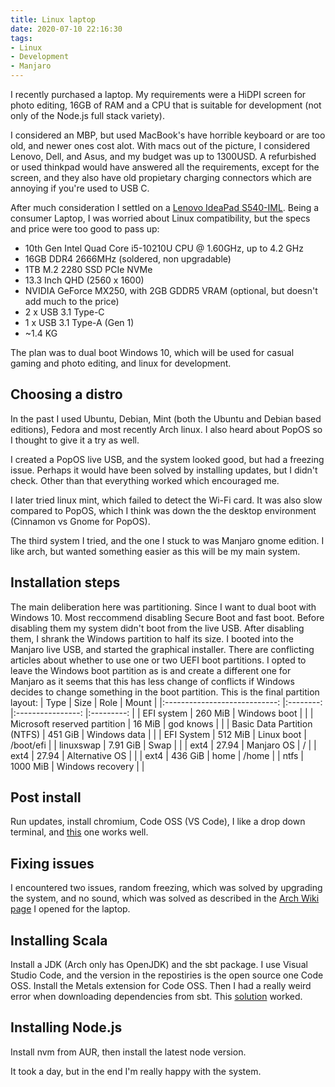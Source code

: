 ```yaml
---
title: Linux laptop
date: 2020-07-10 22:16:30
tags:
- Linux
- Development
- Manjaro
---
```


I recently purchased a laptop. My requirements were a HiDPI screen for photo editing, 16GB of RAM and a CPU that is suitable for development (not only of the Node.js full stack variety).

I considered an MBP, but used MacBook's have horrible keyboard or are too old, and newer ones cost alot. With macs out of the picture, I considered Lenovo, Dell, and Asus, and my budget was up to 1300USD. A refurbished or used thinkpad would have answered all the requirements, except for the screen, and they also have old propietary charging connectors which are annoying if you're used to USB C.

After much consideration I settled on a [Lenovo IdeaPad S540-IML](https://www.lenovo.com/il/en/laptops/ideapad/s-series/Lenovo-IdeaPad-S540-13IML/p/88IPS501379).
Being a consumer Laptop, I was worried about Linux compatibility, but the specs and price were too good to pass up:
* 10th Gen Intel Quad Core i5-10210U CPU @ 1.60GHz, up to 4.2 GHz
* 16GB DDR4 2666MHz (soldered, non upgradable)
* 1TB M.2 2280 SSD PCIe NVMe
* 13.3 Inch QHD (2560 x 1600)
* NVIDIA GeForce MX250, with 2GB GDDR5 VRAM (optional, but doesn't add much to the price)
* 2 x USB 3.1 Type-C
* 1 x USB 3.1 Type-A (Gen 1)
* ~1.4 KG

The plan was to dual boot Windows 10, which will be used for casual gaming and photo editing, and linux for development.

## Choosing a distro
In the past I used Ubuntu, Debian, Mint (both the Ubuntu and Debian based editions), Fedora and most recently Arch linux. I also heard about PopOS so I thought to give it a try as well.

I created a PopOS live USB, and the system looked good, but had a freezing issue. Perhaps it would have been solved by installing updates, but I didn't check. Other than that everything worked which encouraged me.

I later tried linux mint, which failed to detect the Wi-Fi card. It was also slow compared to PopOS, which I think was down the the desktop environment (Cinnamon vs Gnome for PopOS).

The third system I tried, and the one I stuck to was Manjaro gnome edition. I like arch, but wanted something easier as this will be my main system.

## Installation steps

The main deliberation here was partitioning. Since I want to dual boot with Windows 10. Most reccommend disabling Secure Boot and fast boot. Before disabling them my system didn't boot from the live USB.
After disabling them, I shrank the Windows partition to half its size.
I booted into the Manjaro live USB, and started the graphical installer.
There are conflicting articles about whether to use one or two UEFI boot partitions. I opted to leave the Windows boot partition as is and create a different one for Manjaro as it seems that this has less change of conflicts if Windows decides to change something in the boot partition.
This is the final partition layout:
  |             Type             	|   Size   	|       Role       	|   Mount   	|
  |:----------------------------:	|:--------:	|:----------------:	|:---------:	|
  |          EFI system          	|  260 MiB 	|   Windows boot   	|           	|
  | Microsoft reserved partition 	|  16 MiB  	|     god knows    	|           	|
  |  Basic Data Partition (NTFS) 	|  451 GiB 	|   Windows data   	|           	|
  |          EFI System          	|  512 MiB 	|    Linux boot    	| /boot/efi 	|
  |           linuxswap          	| 7.91 GiB 	|       Swap       	|           	|
  |             ext4             	|   27.94  	|    Manjaro OS    	|     /     	|
  |             ext4             	|   27.94  	|  Alternative OS  	|           	|
  |             ext4             	|  436 GiB 	|       home       	|   /home   	|
  |             ntfs             	| 1000 MiB 	| Windows recovery 	|           	|

## Post install
Run updates, install chromium, Code OSS (VS Code), 
I like a drop down terminal, and [this](https://extensions.gnome.org/extension/1509/drop-down-terminal-x/) one works well.

## Fixing issues
I encountered two issues, random freezing, which was solved by upgrading the system, and no sound, which was solved as described in the [Arch Wiki page](https://wiki.archlinux.org/index.php/Lenovo_IdeaPad_S540_13IML) I opened for the laptop.

## Installing Scala

Install a JDK (Arch only has OpenJDK) and the sbt package.
I use Visual Studio Code, and the version in the repostiries is the open source one Code OSS.
Install the Metals extension for Code OSS.
Then I had a really weird error when downloading dependencies from sbt. This [solution](https://classicforum.manjaro.org/index.php?topic=236.0) worked.

## Installing Node.js
Install nvm from AUR, then install the latest node version.

It took a day, but in the end I'm really happy with the system.